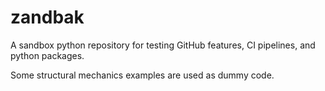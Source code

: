 # zandbak

A sandbox python repository for testing GitHub features, CI pipelines, and python
packages.

Some structural mechanics examples are used as dummy code.
